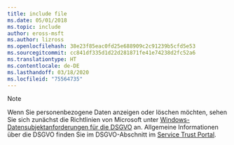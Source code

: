 ```yaml
---
title: include file
ms.date: 05/01/2018
ms.topic: include
author: eross-msft
ms.author: lizross
ms.openlocfilehash: 38e23f85eac0fd25e688909c2c91239b5cfd5e53
ms.sourcegitcommit: cc841df335d1d22d281871fe41e74238d2fc52a6
ms.translationtype: HT
ms.contentlocale: de-DE
ms.lasthandoff: 03/18/2020
ms.locfileid: "75564735"
---
```

> [!NOTE]
> Wenn Sie personenbezogene Daten anzeigen oder löschen möchten, sehen Sie sich zunächst die Richtlinien von Microsoft unter [Windows-Datensubjektanforderungen für die DSGVO](/microsoft-365/compliance/manage-gdpr-data-subject-requests-with-the-dsr-case-tool) an. Allgemeine Informationen über die DSGVO finden Sie im DSGVO-Abschnitt im [Service Trust Portal](https://servicetrust.microsoft.com/ViewPage/GDPRGetStarted).

[//]: # (22.5.2018: Löschen Sie diese Datei nicht, auch wenn sie verwaist sein sollte.)